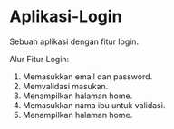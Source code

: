 # Aplikasi-Login
Sebuah aplikasi dengan fitur login.

Alur Fitur Login:
1. Memasukkan email dan password.
2. Memvalidasi masukan.
3. Menampilkan halaman home.
4. Memasukkan nama ibu untuk validasi.
5. Menampilkan halaman home.
